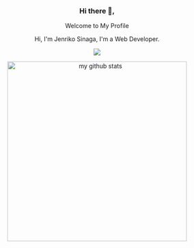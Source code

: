 <div align="center">
<h3>Hi there 👋,</h3>
<p>Welcome to My Profile</p>
<p>Hi, I'm Jenriko Sinaga, I'm a Web Developer.</p>

[![](https://img.shields.io/badge/-jen_sevendragon-black?logo=instagram&style=flat-square&logoColor=FF7F00)](https://instagram.com/jen_sevendragon)
</div>

<!-- #### Stats:   -->

<!-- ![Jenriko's GitHub stats](https://github-readme-stats.vercel.app/api?username=jenriko&count_private=true&show_icons=true&theme=radical) -->


<!-- status codes -->
<a align="center" href="#">
    <p align="center">
    <img src="https://github-readme-stats.vercel.app/api?username=jenriko&count_private=true&show_icons=true&theme=radical" alt="my github stats" width="420"/>
    </p>
</a>
<!--
**jenriko/jenriko** is a ✨ _special_ ✨ repository because its `README.md` (this file) appears on your GitHub profile.

Here are some ideas to get you started:

- 🔭 I’m currently working on ...
- 🌱 I’m currently learning ...
- 👯 I’m looking to collaborate on ...
- 🤔 I’m looking for help with ...
- 💬 Ask me about ...
- 📫 How to reach me: ...
- 😄 Pronouns: ...
- ⚡ Fun fact: ...
-->
